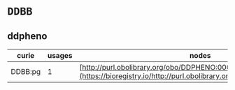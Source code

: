 # `DDBB`

## ddpheno

| curie   |   usages | nodes                                                                                                                   |
|---------|----------|-------------------------------------------------------------------------------------------------------------------------|
| DDBB:pg |        1 | [http://purl.obolibrary.org/obo/DDPHENO:0000161](https://bioregistry.io/http://purl.obolibrary.org/obo/DDPHENO:0000161) |
